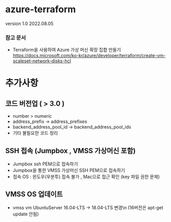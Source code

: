 # azure-terraform

version 1.0 2022.08.05

### 참고 문서
- Terraform을 사용하여 Azure 가상 머신 확장 집합 만들기\
https://docs.microsoft.com/ko-kr/azure/developer/terraform/create-vm-scaleset-network-disks-hcl



# 추가사항
## 코드 버전업 ( > 3.0 )
- number > numeric
- address_prefix → address_prefixes 
- backend_address_pool_id → backend_address_pool_ids
- 기타 불필요한 코드 정리

## SSH 접속 (Jumpbox , VMSS 가상머신 포함)
- Jumpbox ssh PEM으로 접속하기
- Jumpbox을 통한 VMSS 가상머신 SSH PEM으로 접속하기
- 접속 OS : 윈도우(우분투) 접속 불가 , Mac으로 접근 확인 (key 파일 권한 문제)

## VMSS OS 업데이트
- vmss vm UbuntuServer 16.04-LTS -> 18.04-LTS 변경\n
  (16버전은 apt-get update 안됨)
